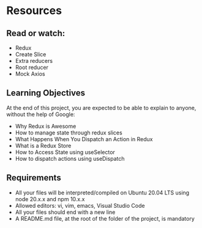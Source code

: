 # Resources
## Read or watch: 
- Redux
- Create Slice
- Extra reducers
- Root reducer
- Mock Axios


## Learning Objectives
At the end of this project, you are expected to be able to explain to anyone, without the help of Google:
- Why Redux is Awesome
- How to manage state through redux slices
- What Happens When You Dispatch an Action in Redux
- What is a Redux Store
- How to Access State using useSelector
- How to dispatch actions using useDispatch

## Requirements
- All your files will be interpreted/compiled on Ubuntu 20.04 LTS using node 20.x.x and npm 10.x.x
- Allowed editors: vi, vim, emacs, Visual Studio Code
- All your files should end with a new line
- A README.md file, at the root of the folder of the project, is mandatory

